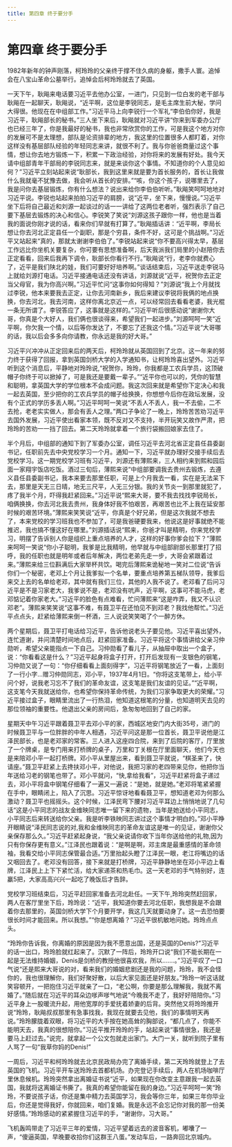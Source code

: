 ```yaml
---
title: 第四章 终于要分手
---
```


# 第四章 终于要分手

1982年新年的钟声刚落，柯玲玲的父亲终于撑不住久病的身躯，撒手人寰。追悼会在八宝山革命公墓举行。追悼会后柯玲玲就去了英国。

一天下午，耿飚来电话要习近平去他办公室，一进门，只见到一位白发的老干部与耿飚在一起聊天，耿飚说，“近平啊，这位是李锐同志，是毛主席生前大秘，学问大得很。他现在在中组部工作。”习近平马上向李锐行一个军礼“李伯伯你好，我是习近平，耿飚部长的秘书。”三人坐下来后，耿飚就对习近平讲“你来到军委办公厅也已经三年了，你是我最好的秘书，我也非常欣赏你的工作，可是我这个地方对你的发展可不是太理想，部队是论资排辈的地方，我这里的位置很多人都盯着，对你这样没有基层部队经验的年轻同志来讲，就很不利了。我与你爸爸商量过这个事情，想让你去地方锻炼一下，积累一下政治经验，对你将来的发展有好处。我今天请中组部青年干部局的李锐同志来，就是来谈你这个事情。不知道你的个人意见如何？”习近平立刻站起来说“耿部长，我到这里来就是要为首长服务的，首长让我做什么我就毫不犹豫去做，我会听从首长的安排。”“咳，你这个孩子，说哪里去了，我是问你去基层锻炼，你有什么想法？说出来给你李伯伯听听。”耿飚笑呵呵地地对习近平说。李锐也站起来拍拍习近平的肩膀，说“近平，坐下来，慢慢说。”习近平坐下后将自己最近和刘源一起谈过的话一一讲给了这两位老者听，强烈表示了自己要下基层去锻炼的决心和信心。李锐笑了笑说“刘源这孩子跟你一样，他也是当着我的面说你刚才说的话，看来你们早就有打算了。”耿飚插话讲：“近平啊，李局长想让你去河北正定县任一个副职，那是个穷县，条件不好，这可是个挑战啊。”习近平又站起来“真的，那就太谢谢李伯伯了。”李锐站起来说“你不要高兴得太早，基层工作远比你坐机关要复杂，你可要有思想准备啊，后天我派我们局里的小赵陪你去正定看看，回来后我再下调令，耿部长你看行不行。”耿飚说“行，老李你就费心了，近平是我们陕北的娃，我们可要好好培养啊。”谈话结束后，习近平送走李锐马上就给刘源打电话。习近平接通电话还没有讲话，刘源就说“近平，祝贺你去正定当父母官，我为你高兴啊。”习近平忙问“这事你如何得知？”刘源说“我上个月就找过李锐，他本来要我去正定，让你去河南新乡，我后来建议李锐将我俩的地点换换，你去河北，我去河南，这样你离北京近一点，可以经常回去看看老婆，我光棍一条无所谓了。李锐答应了，这事就是这样的。”习近平听后很感动说“谢谢你大哥，你真是个大好人，我们俩也很谈得来，希望我们一起进步。”刘源呵呵一笑“近平啊，你欠我一个情，以后等你发达了，不要忘了还我这个情。”习近平说“大哥哪的话，我以后会多多向你请教，你永远是我的好大哥。”

习近平兴冲冲从正定回来后的两天后，柯玲玲就从英国回到了北京。这一年来的努力终于获得了回报，拿到英国剑桥大学的入学通知书，让柯玲玲喜出望外。习近平听到这个消息后，平静地对玲玲说,“祝贺你，玲玲，你我都是工农兵学员，这顶破帽子你终于可以掀掉了，可是我还是要戴一辈子。”“近平你也可以的，凭你的智慧和聪明，拿英国大学的学位根本不会成问题。我这次回来就是希望你下定决心和我一起去英国，至少把你的工农兵学员的帽子给换换，你想想今后你在政坛发展，没有个正式的学历多丢人啊。”习近平呵呵一笑说“不丢人不丢人，我一不去偷，二不去抢，老老实实做人，那会有丢人之理。”两口子争论了一晚上，玲玲苦苦劝习近平去国外发展，习近平使出看家本领，既不反对又不支持，半开玩笑又故作严肃，把玲玲的苦劝一一挡了回去。第二天玲玲就拿着一个旅行袋搬回娘家去住了。

半个月后，中组部的通知下到了军委办公室，调任习近平去河北省正定县任县委副书记，任职前先去中央党校学习一个月。通知一下，习近平就办理好交接手续后去党校学习。这一期党校学习班有习近平，刘源还有薄熙来，三人相约来到熙和园后面一家翔宇饭店吃饭。酒过三旬后，薄熙来说“中组部要调我去贵州去锻炼，去遵义县任县委副书记，我本来要去那里任职，可是上个月我去一看，实在是无法呆下去，那里是天无三日晴，地无三尺平，人无三分银。我的关节炎一到那里就犯了，疼了我半个月，吓得我赶紧回来。”习近平说“熙来大哥，要不我去找找李锐局长，咱俩换换，你去河北我去贵州，我身体好我不怕艰苦，再艰苦也比不上我在延安那时候的艰苦环境。”薄熙来笑笑说“近平，你真是个好兄弟，但是这次我就不想去了，本来党校的学习班我也不参加了，可是我爸硬要我来，他说这是好事就绝不能推迟，我也搞不懂这好在哪里。”刘源插话说“熙来，你爸才叫是精明，你来党校学习，明摆了告诉别人你是组织上重点培养的人才，这样的好事你爹会拉下？”薄熙来呵呵一笑说“你小子聪明，我爹是比我精明，他早就与中组部尉部长那里打了招呼，我的任职也就是明年或者后年解决，两位老弟先走一步，大哥会紧跟着过来。”薄熙来给三位斟满后大家举杯共饮。喝完后薄熙来诡秘地一笑对二位说“告诉你们一个秘密，老邓上个月让我爹拟一个名单，要重点培养第五梯队领导，我爹后来交上去的名单给老邓，其中就有我们三位，其他的人我不说了。老邓看了后问习近平是不是习家老大，我爹说不是，老邓没有吭声，近平啊，这事可不能马虎，老邓惦记着你家老大。”习近平的脸色有点难看，忙问薄熙来“这是咋弄，我又不认识邓老”。薄熙来笑笑说“这事不难，有聂卫平在还怕见不到邓老？我找他帮忙。”习近平点点头，赶紧给薄熙来倒一杯酒，三人说说笑笑喝了个一醉方休。

两个星期后，聂卫平打电话给习近平，告诉他说老头子要见他。习近平喜出望外，连忙道谢，并问清楚时间地点后，赶紧回家准备。习近平将这个事情讲给父亲习仲勋听，希望父亲能指点一下自己。习仲勋看了看儿子，从抽屉中取出一个盒子，说：“你看看这是什么？”习近平起身将盒子打开，打开后发现有一支银色的钢笔，习仲勋又说了一句：“你仔细看看上面刻得字”，习近平将钢笔放近了一看，上面刻了一行小字…赠习仲勋同志，邓小平，1937年4月1日。“你将这支笔带上，给小平问个好，说我老习忘不了我们的革命友谊，这支笔是我们友谊的见证。”“近平啊，这支笔今天我就送给你，也希望你保持革命传统，为我们习家争取更大的荣耀。”习近平接过盒子，眼睛里流出了一行热泪，他知道这根笔的分量，也知道明天去见的那位领袖的重要性。他退出父亲的房间后，急匆匆地回到了自己的家。

星期天中午习近平跟着聂卫平去邓小平的家，西城区地安门内大街35号，进门的时候聂卫平与一位胖胖的中年人相遇，习近平问这是那一位首长，聂卫平说他是江泽民部长，也是老邓家的常客。三人进入这座四合院，来到了后院的客厅，厅里放了一个牌桌，是专门用来打桥牌的桌子，万里和丁关根在厅里面聊天，他们今天也是来陪邓小平一起打桥牌。邓小平从里屋出来，看到聂卫平就说，“棋圣来了，快请座。”聂卫平赶紧上去搀扶邓小平，对他说，我把习家的老四带来见你，他把你当年送给习老的钢笔也带了。邓小平就问，“快,拿给我看”，习近平赶紧将盒子递过去，邓小平将盒中钢笔仔细看了一遍又一遍说：“是她，就是她。”老邓将笔紧紧握在手中，眼睛闭上，陷入了沉思。习近平惊讶地看看聂卫平，想知道老邓为何那么激动？聂卫平也摇摇头。这个时候，江泽民弯下腰对习近平耳边上悄悄地说了几句话“这是小平同志的战友金维映同志唯一留下来的遗物，当年是她送给小平同志，小平同志后来转送给你父亲。我是听李铁映同志讲过这个事情才明白的。”邓小平睁开眼睛说“泽民同志说的对,我和金维映同志的革命友谊这是唯一的见证，谢谢你父亲保存那么久。”习近平赶紧起身说，“我父亲说请你收下当年你送给他的礼物,因为只有你保存更有意义。”江泽民也跟着说：“是啊是啊，邓主席是最重感情的革命领袖，我看交给小平同志保管最合适。”万里抬起头瞪了江泽民一眼，老江将嘴边的话又咽回去了。老邓没有回答，接下来就是打桥牌，习近平静静地坐在邓小平边上看牌，江泽民上上下下紧忙活，给大家递茶和热毛巾。这一天老邓的手气特别好，连臝5把，大家高高兴兴一起吃了晚饭后才告辞。

党校学习班结束后，习近平赶回家准备去河北赴任。一天下午,玲玲突然赶回家，两人在客厅里坐下后，玲玲说：“近平，我知道你要去河北任职，我想我是不会跟着你去那里的，英国剑桥大学下个月要开学，我这几天就要动身了。这一去恐怕要很长时间才能回来。所以我想。”“你是想离婚？”习近平很机敏地问她。玲玲点点头。

“玲玲你告诉我，你离婚的原因是因为我不愿意出国，还是英国的Denis?”习近平的话一出口，玲玲脸就红起来了。沉默了一阵后，玲玲开口说“我们不能长期在一起是无法维持婚姻，Denis是剑桥的教授他很喜欢我，所以.......。”习近平叹了一口气说“还是熙来大哥说的对，看来我们的婚姻悲剧还是我的问题，玲玲，我不会怪你的，我也很理解你，我们好聚好散，以后大家见面还是好朋友。”玲玲一听这话就笑容顿开，一把抱住习近平就亲了一口，“老公啊，你要是那么理解我，我就不离婚了。”随后就在习近平的耳朵边嗲声嗲气地说“今晚我不走了，我好好陪陪你。”习近平身上一股暖流升起，用他宽厚的手爱抚着娇妻的后背。突然他又将玲玲推开说“玲玲，耿飚叔叔那里有急事找我，我现在就要去见他，我们的事情明天再说。”玲玲朦胧着双眼，将习近平的大手按在她高耸的胸部说，“都几点了，你能不能明天去，我真的很想陪你。”习近平推开玲玲的手，站起来说“事情很急，我还是要马上赶过去。”说完，就拿起一个公文包就走出家门。大门一关，就听到院子里有人骂了一句“我草你妈的Denis!”

一周后，习近平和柯玲玲就去北京民政局办完了离婚手续，第二天玲玲就登上了去英国的飞机。习近平开车送玲玲去首都机场。办完登记手续后，两人在机场咖啡厅里休息候机。玲玲突然拿出离婚证书说“近平，如果现在你改变主意跟我一起去英国，我就将这离婚证书撕了。我真的希望你能留在我的身边。”习近平呵呵一笑“玲玲，不要说孩子话，你还是集中精力去英国学习，我会等你三年，如果三年你毕业后，你还是觉得我好，你就回来，咱们复婚。我是永远不会忘记你对我的那一份美好感情。”玲玲感动的紧紧握住习近平的手，“谢谢你，习大哥。”

飞机轰鸣带走了习近平三年的爱情，习近平望着远去的波音客机，嘟囔了一声，“傻逼英国，早晚要收拾你们这群王八蛋。”发动车后，一路奔回北京城内。
